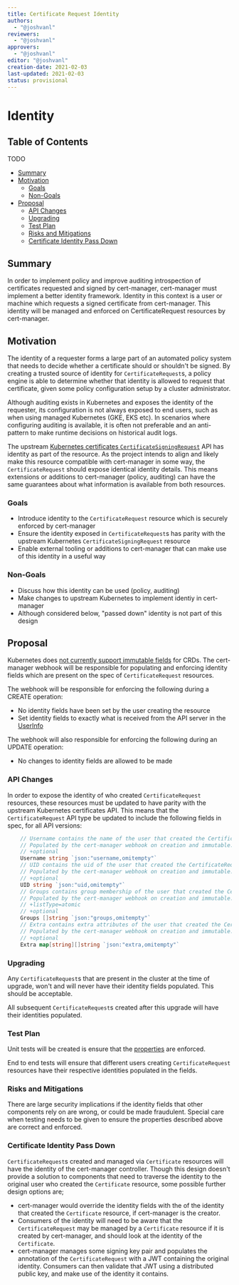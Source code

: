 ```yaml
---
title: Certificate Request Identity
authors:
  - "@joshvanl"
reviewers:
  - "@joshvanl"
approvers:
  - "@joshvanl"
editor: "@joshvanl"
creation-date: 2021-02-03
last-updated: 2021-02-03
status: provisional
---
```


# Identity

## Table of Contents

TODO
<!-- toc -->
- [Summary](#summary)
- [Motivation](#motivation)
  - [Goals](#goals)
  - [Non-Goals](#non-goals)
- [Proposal](#proposal)
  - [API Changes](#api-changes)
  - [Upgrading](#upgrading)
  - [Test Plan](#test-plan)
  - [Risks and Mitigations](#risks-and-mitigations)
  - [Certificate Identity Pass Down](#certificate-identity-pass-down)
<!-- /toc -->

## Summary

In order to implement policy and improve auditing introspection of certificates
requested and signed by cert-manager, cert-manager must implement a better
identity framework. Identity in this context is a user or machine which requests
a signed certificate from cert-manager. This identity will be managed and
enforced on CertificateRequest resources by cert-manager.


## Motivation

The identity of a requester forms a large part of an automated policy system
that needs to decide whether a certificate should or shouldn't be signed. By
creating a trusted source of identity for `CertificateRequest`s, a policy engine
is able to determine whether that identity is allowed to request that
certificate, given some policy configuration setup by a cluster administrator.

Although auditing exists in Kubernetes and exposes the identity of the
requester, its configuration is not always exposed to end users, such as
when using managed Kubernetes (GKE, EKS etc). In scenarios where
configuring auditing is available, it is often not preferable and an
anti-pattern to make runtime decisions on historical audit logs.

The upstream [Kubernetes certificates
`CertificateSigningRequest`](https://kubernetes.io/docs/reference/generated/kubernetes-api/v1.20/#certificatesigningrequest-v1-certificates-k8s-io)
API has identity as part of the resource. As the project intends to align and
likely make this resource compatible with cert-manager in some way, the
`CertificateRequest` should expose identical identity details. This means
extensions or additions to cert-manager (policy, auditing) can have the same
guarantees about what information is available from both resources.


### Goals

- Introduce identity to the `CertificateRequest` resource which is securely
    enforced by cert-manager
- Ensure the identity exposed in `CertificateRequest`s has parity with the
    upstream Kubernetes `CertificateSigningRequest` resource
- Enable external tooling or additions to cert-manager that can make use of this
    identity in a useful way

### Non-Goals

- Discuss how this identity can be used (policy, auditing)
- Make changes to upstream Kubernetes to implement identiy in cert-manager
- Although considered below, "passed down" identity is not part of this design

## Proposal

Kubernetes does [not currently support immutable
fields](https://github.com/kubernetes/enhancements/blob/8b9b994136371f1bc938aabf012f4c45535d684c/keps/sig-api-machinery/20190603-immutable-fields.md)
for CRDs. The cert-manager webhook will be responsible for populating and
enforcing identity fields which are present on the spec of `CertificateRequest`
resources.

The webhook will be responsible for enforcing the following during a CREATE
operation:
- No identity fields have been set by the user creating the resource
- Set identity fields to exactly what is received from the API server in the
    [UserInfo](https://kubernetes.io/docs/reference/generated/kubernetes-api/v1.20/#userinfo-v1-authentication-k8s-io)

The webhook will also responsible for enforcing the following during an UPDATE
operation:
- No changes to identity fields are allowed to be made

### API Changes

In order to expose the identity of who created `CertificateRequest` resources,
these resources must be updated to have parity with the upstream Kubernetes
certificates API.
This means that the `CertificateRequest` API type be updated to include the
following fields in spec, for all API versions:

```go
	// Username contains the name of the user that created the CertificateRequest.
	// Populated by the cert-manager webhook on creation and immutable.
	// +optional
	Username string `json:"username,omitempty"`
	// UID contains the uid of the user that created the CertificateRequest.
	// Populated by the cert-manager webhook on creation and immutable.
	// +optional
	UID string `json:"uid,omitempty"`
	// Groups contains group membership of the user that created the CertificateRequest.
	// Populated by the cert-manager webhook on creation and immutable.
	// +listType=atomic
	// +optional
	Groups []string `json:"groups,omitempty"`
	// Extra contains extra attributes of the user that created the CertificateRequest.
	// Populated by the cert-manager webhook on creation and immutable.
	// +optional
	Extra map[string][]string `json:"extra,omitempty"`
```

### Upgrading

Any `CertificateRequest`s that are present in the cluster at the time of
upgrade, won't and will never have their identity fields populated. This should
be acceptable.

All subsequent `CertificateRequest`s created after this upgrade will have their
identities populated.

### Test Plan

Unit tests will be created is ensure that the [properties](#proposal) are
enforced.

End to end tests will ensure that different users creating `CertificateRequest`
resources have their respective identities populated in the fields.

### Risks and Mitigations

There are large security implications if the identity fields that other
components rely on are wrong, or could be made fraudulent. Special care when
testing needs to be given to ensure the properties described above are correct
and enforced.

### Certificate Identity Pass Down

`CertificateRequest`s created and managed via `Certificate` resources will have
the identity of the cert-manager controller. Though this design doesn't provide
a solution to components that need to traverse the identity to the original
user who created the `Certificate` resource, some possible further design
options are;
- cert-manager would override the identity fields with the of the identity that
    created the `Certificate` resource, if cert-manager is the creator.
- Consumers of the identity will need to be aware that the `CertificateRequest`
    may be managed by a `Certificate` resource if it is created by cert-manager,
    and should look at the identity of the `Certificate`.
- cert-manager manages some signing key pair and populates the annotation of
    the `CertificateRequest` with a JWT containing the original identity.
    Consumers can then validate that JWT using a distributed public key, and
    make use of the identity it contains.

